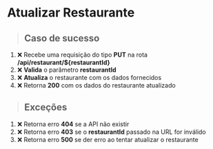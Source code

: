 # Atualizar Restaurante

> ## Caso de sucesso

1. ❌ Recebe uma requisição do tipo **PUT** na rota **/api/restaurant/${restaurantId}**
2. ❌ **Valida** o parâmetro **restaurantId**
3. ❌ **Atualiza** o restaurante com os dados fornecidos
4. ❌ Retorna **200** com os dados do restaurante atualizado

> ## Exceções

1. ❌ Retorna erro **404** se a API não existir
2. ❌ Retorna erro **403** se o **restaurantId** passado na URL for inválido
3. ❌ Retorna erro **500** se der erro ao tentar atualizar o restaurante
